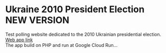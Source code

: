 # Ukraine 2010 President Election NEW VERSION<br>
Test polling website dedicated to the 2010 Ukrainian presidential election.
<br>
[Web app link](https://ukr-election.ruslanways.repl.co/index.html)
<br>
The app build on PHP and run at Google Cloud Run...